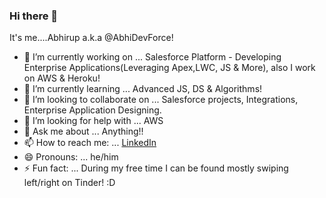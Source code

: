 ### Hi there 👋


It's me....Abhirup a.k.a @AbhiDevForce! 

- 🔭 I’m currently working on ... Salesforce Platform - Developing Enterprise Applications(Leveraging Apex,LWC, JS & More), also I work on AWS & Heroku!
- 🌱 I’m currently learning ... Advanced JS, DS & Algorithms!
- 👯 I’m looking to collaborate on ... Salesforce projects, Integrations, Enterprise Application Designing. 
- 🤔 I’m looking for help with ... AWS
- 💬 Ask me about ... Anything!!
- 📫 How to reach me: ... [LinkedIn](https://www.linkedin.com/in/abhirup-mukherjee-8712b4106/)
- 😄 Pronouns: ... he/him
- ⚡ Fun fact: ... During my free time I can be found mostly swiping left/right on Tinder! :D 

